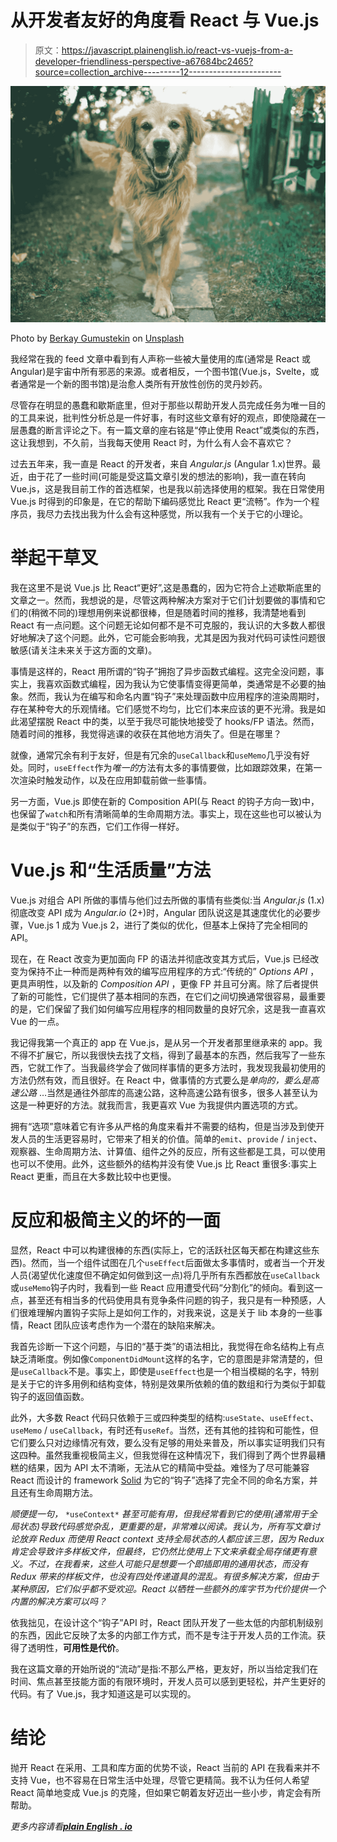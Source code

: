 # 从开发者友好的角度看 React 与 Vue.js

> 原文：<https://javascript.plainenglish.io/react-vs-vuejs-from-a-developer-friendliness-perspective-a67684bc2465?source=collection_archive---------12----------------------->

![](img/b9dd52be79bcb41aa720f5380832ef89.png)

Photo by [Berkay Gumustekin](https://unsplash.com/@berkaygumustekin?utm_source=unsplash&utm_medium=referral&utm_content=creditCopyText) on [Unsplash](https://unsplash.com/s/photos/friendly?utm_source=unsplash&utm_medium=referral&utm_content=creditCopyText)

我经常在我的 feed 文章中看到有人声称一些被大量使用的库(通常是 React 或 Angular)是宇宙中所有邪恶的来源。或者相反，一个图书馆(Vue.js，Svelte，或者通常是一个新的图书馆)是治愈人类所有开放性创伤的灵丹妙药。

尽管存在明显的愚蠢和歇斯底里，但对于那些以帮助开发人员完成任务为唯一目的的工具来说，批判性分析总是一件好事，有时这些文章有好的观点，即使隐藏在一层愚蠢的断言评论之下。有一篇文章的座右铭是“停止使用 React”或类似的东西，这让我想到，不久前，当我每天使用 React 时，为什么有人会不喜欢它？

过去五年来，我一直是 React 的开发者，来自 *Angular.js* (Angular 1.x)世界。最近，由于花了一些时间(可能是受这篇文章引发的想法的影响)，我一直在转向 Vue.js，这是我目前工作的首选框架，也是我以前选择使用的框架。我在日常使用 Vue.js 时得到的印象是，在它的帮助下编码感觉比 React 更“流畅”。作为一个程序员，我尽力去找出我为什么会有这种感觉，所以我有一个关于它的小理论。

# 举起干草叉

我在这里不是说 Vue.js 比 React“更好”,这是愚蠢的，因为它符合上述歇斯底里的文章之一。然而，我想说的是，尽管这两种解决方案对于它们计划要做的事情和它们的(稍微不同的)理想用例来说都很棒，但是随着时间的推移，我清楚地看到 React 有一点问题。这个问题无论如何都不是不可克服的，我认识的大多数人都很好地解决了这个问题。此外，它可能会影响我，尤其是因为我对代码可读性问题很敏感(请关注未来关于这方面的文章)。

事情是这样的，React 用所谓的“钩子”拥抱了异步函数式编程。这完全没问题，事实上，我喜欢函数式编程，因为我认为它使事情变得更简单，类通常是不必要的抽象。然而，我认为在编写和命名内置“钩子”来处理函数中应用程序的渲染周期时，存在某种夸大的乐观情绪。它们感觉不均匀，比它们本来应该的更不光滑。我是如此渴望摆脱 React 中的类，以至于我尽可能快地接受了 hooks/FP 语法。然而，随着时间的推移，我觉得逃课的收获在其他地方消失了。但是在哪里？

就像，通常冗余有利于友好，但是有冗余的`useCallback`和`useMemo`几乎没有好处。同时，`useEffect`作为*唯一的*方法有太多的事情要做，比如跟踪效果，在第一次渲染时触发动作，以及在应用卸载前做一些事情。

另一方面，Vue.js 即使在新的 Composition API(与 React 的钩子方向一致)中，也保留了`watch`和所有清晰简单的生命周期方法。事实上，现在这些也可以被认为是类似于“钩子”的东西，它们工作得一样好。

# Vue.js 和“生活质量”方法

Vue.js 对组合 API 所做的事情与他们过去所做的事情有些类似:当 *Angular.js* (1.x)彻底改变 API 成为 *Angular.io* (2+)时，Angular 团队说这是其速度优化的必要步骤，Vue.js 1 成为 Vue.js 2，进行了类似的优化，但基本上保持了完全相同的 API。

现在，在 React 改变为更加面向 FP 的语法并彻底改变其方式后，Vue.js 已经改变为保持不止一种而是两种有效的编写应用程序的方式:“传统的” *Options API* ，更具声明性，以及新的 *Composition API* ，更像 FP 并且可分离。除了后者提供了新的可能性，它们提供了基本相同的东西，在它们之间切换通常很容易，最重要的是，它们保留了我们如何编写应用程序的相同数量的良好冗余，这是我一直喜欢 Vue 的一点。

我记得我第一个真正的 app 在 Vue.js，是从另一个开发者那里继承来的 app。我不得不扩展它，所以我很快去找了文档，得到了最基本的东西，然后我写了一些东西，它就工作了。当我最终学会了做同样事情的更多方法时，我发现我最初使用的方法仍然有效，而且很好。在 React 中，做事情的方式要么是*单向的，要么是高速公路* …当然是通往外部库的高速公路，这种高速公路有很多，很多人甚至认为这是一种更好的方法。就我而言，我更喜欢 Vue 为我提供内置选项的方式。

拥有“选项”意味着它有许多从严格的角度来看并不需要的结构，但是当涉及到使开发人员的生活更容易时，它带来了相关的价值。简单的`emit`、`provide` / `inject`、观察器、生命周期方法、计算值、组件之外的反应，所有这些都是工具，可以使用也可以不使用。此外，这些额外的结构并没有使 Vue.js 比 React 重很多:事实上 React 更重，而且在大多数比较中也更慢。

# 反应和极简主义的坏的一面

显然，React 中可以构建很棒的东西(实际上，它的活跃社区每天都在构建这些东西)。然而，当一个组件试图在几个`useEffect`后面做太多事情时，或者当一个开发人员(渴望优化速度但不确定如何做到这一点)将几乎所有东西都放在`useCallback`或`useMemo`钩子内时，我看到一些 React 应用遭受代码“分割化”的倾向。看到这一点，甚至还有相当多的代码使用具有竞争条件问题的钩子，我只是有一种预感，人们很难理解内置钩子实际上是如何工作的，对我来说，这是关于 lib 本身的一些事情，React 团队应该考虑作为一个潜在的缺陷来解决。

我首先诊断一下这个问题，与旧的“基于类”的语法相比，我觉得在命名结构上有点缺乏清晰度。例如像`ComponentDidMount`这样的名字，它的意图是非常清楚的，但是`useCallback`不是。事实上，即使是`useEffect`也是一个相当模糊的名字，特别是关于它的许多用例和结构变体，特别是效果所依赖的值的数组和行为类似于卸载钩子的返回值函数。

此外，大多数 React 代码只依赖于三或四种类型的结构:`useState`、`useEffect`、`useMemo` / `useCallback`，有时还有`useRef`。当然，还有其他的挂钩和可能性，但它们要么只对边缘情况有效，要么没有足够的用处来普及，所以事实证明我们只有这四种。虽然我重视极简主义，但我觉得在这种情况下，我们得到了两个世界最糟糕的结果，因为 API 太不清晰，无法从它的精简中受益。难怪为了尽可能兼容 React 而设计的 framework [Solid](https://www.solidjs.com/) 为它的“钩子”选择了完全不同的命名方案，并且还有生命周期方法。

*顺便提一句，* `*useContext*` *甚至可能有用，但我经常看到它的使用(通常用于全局状态)导致代码感觉杂乱，更重要的是，非常难以阅读。我认为，所有写文章讨论放弃 Redux 而使用 React context 支持全局状态的人都应该三思，因为 Redux 肯定会导致许多样板文件，但最终，它仍然比使用上下文来承载全局存储更有意义。不过，在我看来，这些人可能只是想要一个即插即用的通用状态，而没有 Redux 带来的样板文件，也没有四处传递道具的混乱。有很多解决方案，但由于某种原因，它们似乎都不受欢迎。React 以牺牲一些额外的库字节为代价提供一个内置的解决方案可以吗？*

依我拙见，在设计这个“钩子”API 时，React 团队开发了一些太低的内部机制级别的东西，因此它反映了太多的内部工作方式，而不是专注于开发人员的工作流。获得了透明性，**可用性是代价**。

我在这篇文章的开始所说的“流动”是指:不那么严格，更友好，所以当给定我们在时间、焦点甚至技能方面的有限环境时，开发人员可以感到更轻松，并产生更好的代码。有了 Vue.js，我才知道这是可以实现的。

# 结论

抛开 React 在采用、工具和库方面的优势不谈，React 当前的 API 在我看来并不支持 Vue，也不容易在日常生活中处理，尽管它更精简。我不认为任何人希望 React 简单地变成 Vue.js 的克隆，但如果它朝着友好迈出一些小步，肯定会有所帮助。

*更多内容请看*[***plain English . io***](http://plainenglish.io)